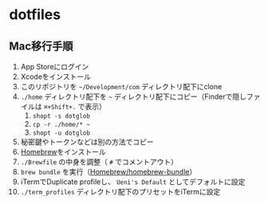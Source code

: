 # dotfiles

## Mac移行手順

1. App Storeにログイン
1. Xcodeをインストール
1. このリポジトリを `~/Development/com` ディレクトリ配下にclone
1. `./home` ディレクトリ配下を `~` ディレクトリ配下にコピー（Finderで隠しファイルは `⌘+Shift+.` で表示）
    1. `shopt -s dotglob`
    1. `cp -r ./home/* ~`
    1. `shopt -u dotglob`
1. 秘密鍵やトークンなどは別の方法でコピー
1. [Homebrew](https://github.com/Homebrew/brew)をインストール
1. `./Brewfile` の中身を調整（ `#` でコメントアウト）
1. `brew bundle` を実行（[Homebrew/homebrew-bundle](https://github.com/Homebrew/homebrew-bundle)）
1. iTermでDuplicate profileし、 `Ueni's Default` としてデフォルトに設定
1. `./term_profiles` ディレクトリ配下のプリセットをiTermに設定
